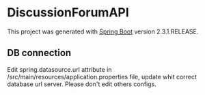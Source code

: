 # DiscussionForumAPI

This project was generated with [Spring Boot](https://mvnrepository.com/artifact/org.springframework.boot) version 2.3.1.RELEASE.

## DB connection
Edit spring.datasource.url attribute in /src/main/resources/application.properties file, update whit correct database url server. Please don't edit others configs.
